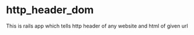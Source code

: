 http_header_dom
===============

This is rails app which tells http header of any website and html of given url
